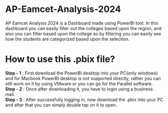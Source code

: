 # AP-Eamcet-Analysis-2024
AP Eamcet Analysis 2024 is a Dashboard made using PowerBI tool. In this dashboard you can easily filter out the colleges based upon the region, and also you can filter based upon the college so by filtering you can easily see how the students are categorized based upon the selection.

# How to use this .pbix file?
**Step - 1** : First download the PowerBI desktop into your PC(only windows) and for Macbook PowerBI desktop is not supported directly, rather you can still work on it by using VMware or you can go for the Parallel software.   
**Step - 2** : Once after downloading it, you have to login using a business mail.  
**Step - 3** : After successfully logging in, now download the .pbix into your PC and after that you can simply double tap on it to open.

